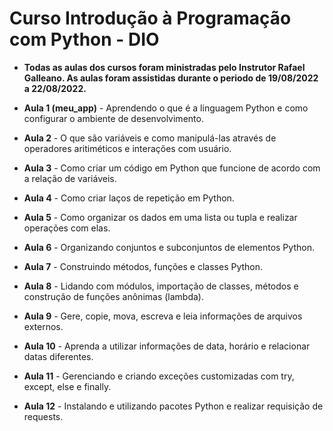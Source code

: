 # Curso Introdução à Programação com Python - DIO

- **Todas as aulas dos cursos foram ministradas pelo Instrutor Rafael Galleano. As aulas foram assistidas durante o periodo de 19/08/2022 a 22/08/2022.**

- **Aula 1 (meu_app)** - Aprendendo o que é a linguagem Python e como configurar o ambiente de desenvolvimento.

- **Aula 2** - O que são variáveis e como manipulá-las através de operadores aritiméticos e interações com usuário.

- **Aula 3** - Como criar um código em Python que funcione de acordo com a relação de variáveis.

- **Aula 4** - Como criar laços de repetição em Python.

- **Aula 5** - Como organizar os dados em uma lista ou tupla e realizar operações com elas.

- **Aula 6** - Organizando conjuntos e subconjuntos de elementos Python.

- **Aula 7** - Construindo métodos, funções e classes Python.

- **Aula 8** - Lidando com módulos, importação de classes, métodos e construção de funções anônimas (lambda).

- **Aula 9** - Gere, copie, mova, escreva e leia informações de arquivos externos.

- **Aula 10** - Aprenda a utilizar informações de data, horário e relacionar datas diferentes.

- **Aula 11** - Gerenciando e criando exceções customizadas com try, except, else e finally.

- **Aula 12** - Instalando e utilizando pacotes Python e realizar requisição de requests.
